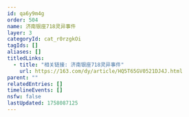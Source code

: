 ```yaml
---
id: qa6y9m4g
order: 504
name: 济南银座718灵异事件
layer: 3
categoryId: cat_r0rzgkOi
tagIds: []
aliases: []
titledLinks:
  - title: "相关链接: 济南银座718灵异事件"
    url: https://163.com/dy/article/HQ5T65GV0521DJ4J.html
parent: ""
relatedEntries: []
timelineEvents: []
nsfw: false
lastUpdated: 1758087125
---
```


